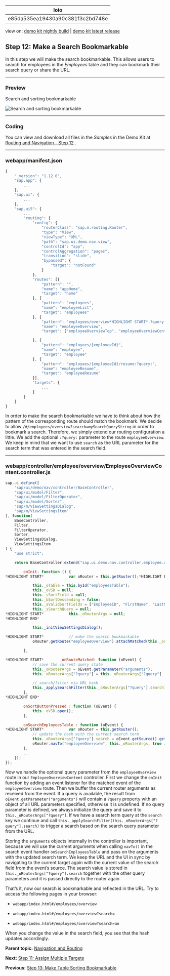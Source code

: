 <!-- loioe85da535ea19430a90c381f3c2bd748e -->

| loio |
| -----|
| e85da535ea19430a90c381f3c2bd748e |

<div id="loio">

view on: [demo kit nightly build](https://openui5nightly.hana.ondemand.com/#/topic/e85da535ea19430a90c381f3c2bd748e) | [demo kit latest release](https://openui5.hana.ondemand.com/#/topic/e85da535ea19430a90c381f3c2bd748e)</div>

## Step 12: Make a Search Bookmarkable

In this step we will make the search bookmarkable. This allows users to search for employees in the *Employees* table and they can bookmark their search query or share the URL.

***

### Preview

   
  
<a name="loioe85da535ea19430a90c381f3c2bd748e__fig_r1j_pst_mr"/>Search and sorting bookmarkable

 ![](loiofeb2ddddf2e347e9893512419fe11355_LowRes.png "Search and sorting bookmarkable") 

***

### Coding

You can view and download all files in the *Samples* in the Demo Kit at [Routing and Navigation - Step 12](https://openui5.hana.ondemand.com/explored.html#/sample/sap.ui.core.tutorial.navigation.12/preview) .

***

### webapp/manifest.json

``` js
{
	"_version": "1.12.0",
	"sap.app": {
		...
	},
	"sap.ui": {
		...
	},
	"sap.ui5": {
		...
		"routing": {
			"config": {
				"routerClass": "sap.m.routing.Router",
				"type": "View",
				"viewType": "XML",
				"path": "sap.ui.demo.nav.view",
				"controlId": "app",
				"controlAggregation": "pages",
				"transition": "slide",
				"bypassed": {
					"target": "notFound"
				}
			},
			"routes": [{
				"pattern": "",
				"name": "appHome",
				"target": "home"
			}, {
				"pattern": "employees",
				"name": "employeeList",
				"target": "employees"
			}, {
				"pattern": "employees/overview*HIGHLIGHT START*:?query:*HIGHLIGHT END*",
				"name": "employeeOverview",
				"target": ["employeeOverviewTop", "employeeOverviewContent"]

			}, {
				"pattern": "employees/{employeeId}",
				"name": "employee",
				"target": "employee"
			}, {
				"pattern": "employees/{employeeId}/resume:?query:",
				"name": "employeeResume",
				"target": "employeeResume"
			}],
			"targets": {
				...
			}
		}
	}
}
```

In order to make the search bookmarkable we have to think about how the pattern of the corresponding route should match the bookmark. We decide to allow `/#/employees/overview?search=mySearchQueryString` in order to bookmark a search. Therefore, we simply extend our routing configuration a little. We add the optional `:?query:` parameter to the route `employeeOverview`. We keep in mind that we want to use `search` as the URL parameter for the search term that was entered in the search field.

***

### webapp/controller/employee/overview/EmployeeOverviewContent.controller.js

``` js
sap.ui.define([
	"sap/ui/demo/nav/controller/BaseController",
	"sap/ui/model/Filter",
	"sap/ui/model/FilterOperator",
	"sap/ui/model/Sorter",
	"sap/m/ViewSettingsDialog",
	"sap/m/ViewSettingsItem"
], function(
	BaseController,
	Filter,
	FilterOperator,
	Sorter,
	ViewSettingsDialog,
	ViewSettingsItem
) {
	"use strict";

	return BaseController.extend("sap.ui.demo.nav.controller.employee.overview.EmployeeOverviewContent", {

		onInit: function () {
*HIGHLIGHT START*			var oRouter = this.getRouter();*HIGHLIGHT END*

			this._oTable = this.byId("employeesTable");
			this._oVSD = null;
			this._sSortField = null;
			this._bSortDescending = false;
			this._aValidSortFields = ["EmployeeID", "FirstName", "LastName"];
			this._sSearchQuery = null;
*HIGHLIGHT START*			this._oRouterArgs = null;
*HIGHLIGHT END*

			this._initViewSettingsDialog();

*HIGHLIGHT START*			// make the search bookmarkable
			oRouter.getRoute("employeeOverview").attachMatched(this._onRouteMatched, this);*HIGHLIGHT END*

		},

*HIGHLIGHT START*		_onRouteMatched: function (oEvent) {
			// save the current query state
			this._oRouterArgs = oEvent.getParameter("arguments");
			this._oRouterArgs["?query"] = this._oRouterArgs["?query"] || {};

			// search/filter via URL hash
			this._applySearchFilter(this._oRouterArgs["?query"].search);
		},
*HIGHLIGHT END*

		onSortButtonPressed : function (oEvent) {
			this._oVSD.open();
		},

		onSearchEmployeesTable : function (oEvent) {
*HIGHLIGHT START*			var oRouter = this.getRouter();
			// update the hash with the current search term
			this._oRouterArgs["?query"].search = oEvent.getSource().getValue();
			oRouter.navTo("employeeOverview", this._oRouterArgs, true /*no history*/);*HIGHLIGHT END*
		},
		...
	});
});
```

Now we handle the optional query parameter from the `employeeOverview` route in our `EmployeeOverviewContent` controller. First we change the `onInit` function by adding an event listener for the matched event of the `employeeOverview` route. Then we buffer the current router arguments as received from the event. If a query is available, the result from `oEvent.getParameter("arguments")` will contain a `?query` property with an object of all URL parameters specified, otherwise it is undefined. If no query parameter is defined, we always initialize the query and save it to `this._oRouterArgs["?query"]`. If we have a search term query at the `search` key we continue and call `this._applySearchFilter(this._oRouterArgs["?query"].search)` to trigger a search based on the search query parameter from the URL.

Storing the `arguments` objects internally in the controller is important, because we will use the current arguments when calling `navTo()` in the search event handler `onSearchEmployeesTable` and pass on the arguments with the updated search term. We keep the URL and the UI in sync by navigating to the current target again with the current value of the search field from the event’s source. The search value is stored in `this._oRouterArgs["?query"].search` together with the other query parameters and it is passed directly to the router again

That’s it, now our search is bookmarkable and reflected in the URL. Try to access the following pages in your browser:

-   `webapp/index.html#/employees/overview`

-   `webapp/index.html#/employees/overview?search=`

-   `webapp/index.html#/employees/overview?search=an`


When you change the value in the search field, you see that the hash updates accordingly.

**Parent topic:** [Navigation and Routing](Navigation_and_Routing_1b6dcd3.md "OpenUI5 comes with a powerful routing API that helps you control the state of your application efficiently. This tutorial will illustrate all major features and APIs related to navigation and routing in OpenUI5 apps by creating a simple and easy to understand mobile app. It represents a set of best practices for applying the navigation and routing features of OpenUI5 to your applications.")

**Next:** [Step 11: Assign Multiple Targets](Step_11_Assign_Multiple_Targets_b01840e.md "In this step, we will add a new button to the home page to illustrate the usage of multiple targets for a route. When the button is pressed, a new page opens that contains two parts: a header part at the top and a content part. The content part displays a table of employees that can be sorted and searched. We will use the array notation in the routing configuration to assign multiple targets to a route - a feature that we have not yet introduced.")

**Previous:** [Step 13: Make Table Sorting Bookmarkable](Step_13_Make_Table_Sorting_Bookmarkable_3975987.md "In this step, we will create a button at the top of the table which will change the sorting of the table. When the current sorting state of the table is changed, the sorting state will be reflected in the URL. This illustrates how to make the table sorting bookmarkable.")

